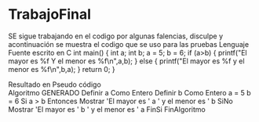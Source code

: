 # TrabajoFinal
SE sigue trabajando en el codigo por algunas falencias, disculpe y acontinuación se muestra el codigo que se uso para las pruebas Lenguaje Fuente escrito en C
int main() {
	int a;
	int b;
	a = 5;
	b = 6;
	if (a>b) {
		printf("El mayor es %f Y el menor es %f\n",a,b);
	} else {
		printf("El mayor es %f y el menor es %f\n",b,a);
	}
	return 0;
}



Resultado en Pseudo código  
Algoritmo GENERADO
	Definir a Como Entero
Definir b Como Entero
a = 5
	b = 6
	Si a > b Entonces
		Mostrar 'El mayor es ' a ' y el menor es ' b
	SiNo
		Mostrar  'El mayor es ' b ' y el menor es ' a
	FinSi
FinAlgoritmo

